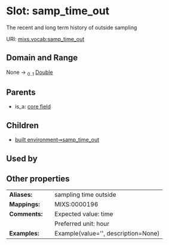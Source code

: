 
# Slot: samp_time_out


The recent and long term history of outside sampling

URI: [mixs.vocab:samp_time_out](https://w3id.org/mixs/vocab/samp_time_out)


## Domain and Range

None &#8594;  <sub>0..1</sub> [Double](types/Double.md)

## Parents

 *  is_a: [core field](core_field.md)

## Children

 *  [built environment➞samp_time_out](built_environment_samp_time_out.md)

## Used by


## Other properties

|  |  |  |
| --- | --- | --- |
| **Aliases:** | | sampling time outside |
| **Mappings:** | | MIXS:0000196 |
| **Comments:** | | Expected value: time |
|  | | Preferred unit: hour |
| **Examples:** | | Example(value='', description=None) |

